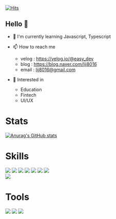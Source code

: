 [![Hits](https://hits.seeyoufarm.com/api/count/incr/badge.svg?url=https%3A%2F%2Fgithub.com%2Finjilee%2Fhit-counter&count_bg=%23BF36D3&title_bg=%23408252&icon=&icon_color=%23E7E7E7&title=Visitor&edge_flat=false)](https://hits.seeyoufarm.com)

## Hello 👋
* 🌱 I'm currently learning Javascript, Typescript   
* 📫 How to reach me
  - velog : https://velog.io/@easy_dev
  - blog : https://blog.naver.com/lij8016
  - email : lij8016@gmail.com
 
* 💖 Interested in
  - Education
  - Fintech
  - UI/UX
 

# Stats
[![Anurag's GitHub stats](https://github-readme-stats.vercel.app/api?username=injilee&hide=stars&show_icons=true&theme=dark)](https://github.com/injilee/github-readme-stats)


# Skills
<img src="https://img.shields.io/badge/HTML5-E34F26?style=flat-square&logo=HTML5&logoColor=white"/> <img src="https://img.shields.io/badge/CSS3-1572B6?style=flat-square&logo=CSS3&logoColor=white"/> <img src="https://img.shields.io/badge/JavaScript-F7DF1E?style=flat-square&logo=JavaScript&logoColor=white"/> <img src="https://img.shields.io/badge/React-61DAFB?style=flat-square&logo=React&logoColor=white"/> <img src="https://img.shields.io/badge/Node.js-339933?style=flat-square&logo=Node.js&logoColor=white"/> <img src="https://img.shields.io/badge/postCSS-DD3A0A?style=flat-square&logo=postCSS&logoColor=white"/> <img src="https://img.shields.io/badge/styledComponents-DB7093?style=flat-square&logo=styledComponents&logoColor=white"/>
<br/>
<img src="https://img.shields.io/badge/Firebase-FFCA28?style=flat-square&logo=Firebase&logoColor=white"/>


# Tools
<img src="https://img.shields.io/badge/Github-181717?style=flat-square&logo=Github&logoColor=white"/> <img src="https://img.shields.io/badge/Git-F05032?style=flat-square&logo=Git&logoColor=white"/>  <img src="https://img.shields.io/badge/Notion-000000?style=flat-square&logo=Notion&logoColor=white"/>
<br/>
 
